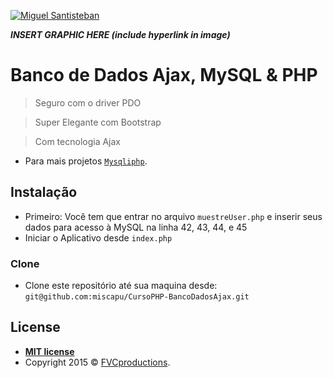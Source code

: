 <a href="https://mysqliphp.blogspot.com/"><img src="https://imgur.com/a/C87vFc2" title="Miguel Santisteban" alt="Miguel Santisteban"></a>

<!-- [![MYSQLIPHP](https://imgur.com/a/C87vFc2)](https://mysqliphp.blogspot.com/) -->

***INSERT GRAPHIC HERE (include hyperlink in image)***

# Banco de Dados Ajax, MySQL & PHP 

> Seguro com o driver PDO

> Super Elegante com Bootstrap

> Com tecnologia Ajax 

- Para mais projetos <a href="https://mysqliphp.blogspot.com/" target="_blank">`Mysqliphp`</a>.

## Instalação

- Primeiro: Você tem que entrar no arquivo `muestreUser.php` e inserir seus dados para acesso à MySQL na linha 42, 43, 44, e 45
- Iniciar o Aplicativo desde `index.php`

### Clone

- Clone este repositório até sua maquina desde: `git@github.com:miscapu/CursoPHP-BancoDadosAjax.git`

## License

- **[MIT license](https://mysqliphp.blogspot.com/)**
- Copyright 2015 © <a href="https://mysqliphp.blogspot.com/" target="_blank">FVCproductions</a>.
